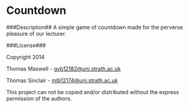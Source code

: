 Countdown
=========

###Description##
A simple game of countdown made for the perverse pleasure of our lecturer.

###License###

Copyright 2014 

Thomas Maxwell		-	gvb12182@uni.strath.ac.uk

Thomas Sinclair 	-	mlb12174@uni.strath.ac.uk

This project can not be copied and/or distributed without the express permission of the authors.
